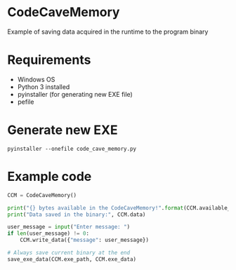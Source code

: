 # CodeCaveMemory
Example of saving data acquired in the runtime to the program binary

# Requirements

* Windows OS
* Python 3 installed
* pyinstaller (for generating new EXE file)
* pefile

# Generate new EXE

```
pyinstaller --onefile code_cave_memory.py
```

# Example code

```python
CCM = CodeCaveMemory()

print("{} bytes available in the CodeCaveMemory!".format(CCM.available_memory))
print("Data saved in the binary:", CCM.data)

user_message = input("Enter message: ")
if len(user_message) != 0:
    CCM.write_data({"message": user_message})

# Always save current binary at the end
save_exe_data(CCM.exe_path, CCM.exe_data)
```

